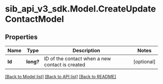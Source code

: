 # sib_api_v3_sdk.Model.CreateUpdateContactModel
## Properties

Name | Type | Description | Notes
------------ | ------------- | ------------- | -------------
**Id** | **long?** | ID of the contact when a new contact is created | [optional] 

[[Back to Model list]](../README.md#documentation-for-models) [[Back to API list]](../README.md#documentation-for-api-endpoints) [[Back to README]](../README.md)

